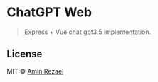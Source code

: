 # ChatGPT Web

> Express + Vue chat gpt3.5 implementation.

## License
MIT © [Amin Rezaei](./license)
